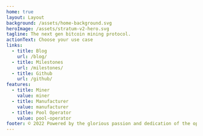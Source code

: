 ```yaml
---
home: true
layout: Layout
background: /assets/home-background.svg
heroImage: /assets/stratum-v2-hero.svg
tagline: The next gen bitcoin mining protocol.
actionText: Choose your use case
links:
  - title: Blog
    url: /blog/
  - title: Milestones
    url: /milestones/
  - title: Github
    url: /github/
features:
  - title: Miner
    value: miner
  - title: Manufacturer
    value: manufacturer
  - title: Pool Operator
    value: pool-operator
footer: © 2022 Powered by the glorious passion and dedication of the open-source bitcoin community.
---
```

